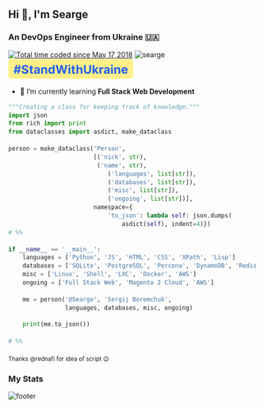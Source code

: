 ## Hi 👋, I'm Searge

### An DevOps Engineer from Ukraine 🇺🇦

<a href="https://wakatime.com/@cdc825db-43f4-47e4-8c55-60641b31e257"><img src="https://wakatime.com/badge/user/cdc825db-43f4-47e4-8c55-60641b31e257.svg" alt="Total time coded since May 17 2018" /></a> <img src="https://komarev.com/ghpvc/?username=searge&label=Profile%20views&color=0e75b6&style=flat" alt="searge" /> [![Stand With Ukraine](https://raw.githubusercontent.com/vshymanskyy/StandWithUkraine/main/badges/StandWithUkraine.svg)](https://stand-with-ukraine.pp.ua)

- 🌱 I’m currently learning **Full Stack Web Development**

```python
"""Creating a class for keeping track of knowledge."""
import json
from rich import print
from dataclasses import asdict, make_dataclass

person = make_dataclass('Person',
                        [('nick', str),
                         ('name', str),
                            ('languages', list[str]),
                            ('databases', list[str]),
                            ('misc', list[str]),
                            ('ongoing', list[str])],
                        namespace={
                            'to_json': lambda self: json.dumps(
                                asdict(self), indent=4)})
# %%

if __name__ == '__main__':
    languages = ['Python', 'JS', 'HTML', 'CSS', 'XPath', 'Lisp']
    databases = ['SQLite', 'PostgreSQL', 'Percona', 'DynamoDB', 'Redis']
    misc = ['Linux', 'Shell', 'LXC', 'Docker', 'AWS']
    ongoing = ['Full Stack Web', 'Magento 2 Cloud', 'AWS']

    me = person('@Searge', 'Sergij Boremchuk',
                languages, databases, misc, ongoing)

    print(me.to_json())

# %%

```

<sub>Thanks @rednafi for idea of script :wink:</sub>

### My Stats

<!--START_SECTION:waka-->

<!--END_SECTION:waka-->

![footer](https://capsule-render.vercel.app/api?color=gradient&customColorList=14,21)
